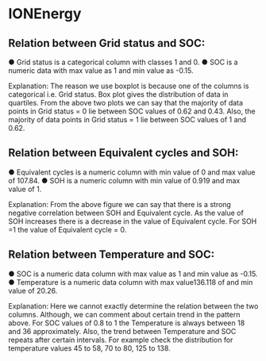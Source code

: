 # IONEnergy

## Relation between Grid status and SOC:
● Grid status is a categorical column with classes 1 and 0.
● SOC is a numeric data with max value as 1 and min value as -0.15.

Explanation: The reason we use boxplot is because one of the columns is categorical i.e. Grid
status. Box plot gives the distribution of data in quartiles. From the above two plots we can say
that the majority of data points in Grid status = 0 lie between SOC values of 0.62 and 0.43. Also,
the majority of data points in Grid status = 1 lie between SOC values of 1 and 0.62.

## Relation between Equivalent cycles and SOH:
● Equivalent cycles is a numeric column with min value of 0 and max value of 107.84.
● SOH is a numeric column with min value of 0.919 and max value of 1.


Explanation: From the above figure we can say that there is a strong negative correlation
between SOH and Equivalent cycle. As the value of SOH increases there is a decrease in the
value of Equivalent cycle. For SOH =1 the value of Equivalent cycle = 0.

## Relation between Temperature and SOC:
● SOC is a numeric data column with max value as 1 and min value as -0.15.
● Temperature is a numeric data column with max value136.118 of and min value of
20.26.

Explanation: Here we cannot exactly determine the relation between the two columns.
Although, we can comment about certain trend in the pattern above. For SOC values of
0.8 to 1 the Temperature is always between 18 and 36 approximately. Also, the trend
between Temperature and SOC repeats after certain intervals. For example check the
distribution for temperature values 45 to 58, 70 to 80, 125 to 138.
